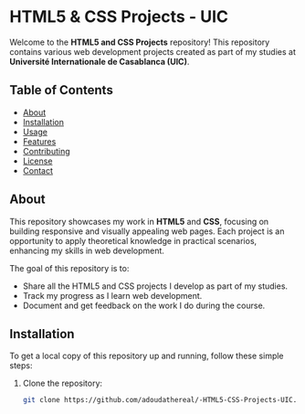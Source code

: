 # HTML5 & CSS Projects - UIC

Welcome to the **HTML5 and CSS Projects** repository! This repository contains various web development projects created as part of my studies at **Université Internationale de Casablanca (UIC)**.

## Table of Contents

- [About](#about)
- [Installation](#installation)
- [Usage](#usage)
- [Features](#features)
- [Contributing](#contributing)
- [License](#license)
- [Contact](#contact)

## About

This repository showcases my work in **HTML5** and **CSS**, focusing on building responsive and visually appealing web pages. Each project is an opportunity to apply theoretical knowledge in practical scenarios, enhancing my skills in web development.

The goal of this repository is to:
- Share all the HTML5 and CSS projects I develop as part of my studies.
- Track my progress as I learn web development.
- Document and get feedback on the work I do during the course.

## Installation

To get a local copy of this repository up and running, follow these simple steps:

1. Clone the repository:
   ```bash
   git clone https://github.com/adoudathereal/-HTML5-CSS-Projects-UIC.git

